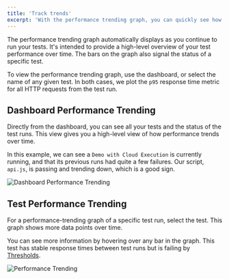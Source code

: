 ```yaml
---
title: 'Track trends'
excerpt: 'With the performance trending graph, you can quickly see how performance changes over between test runs'
---
```


The performance trending graph automatically displays as you continue to run your tests.
It's intended to provide a high-level overview of your test performance over time.
The bars on the graph also signal the status of a specific test.

To view the performance trending graph, use the dashboard, or select the name of any given test.
In both cases, we plot the `p95` response time metric for all HTTP requests from the test run.

## Dashboard Performance Trending

Directly from the dashboard, you can see all your tests and the status of the test runs.
This view gives you a high-level view of how performance trends over time.

In this example, we can see a `Demo with Cloud Execution` is currently running, and that its previous runs had quite a few failures. Our script, `api.js`, is passing and trending down, which is a good sign.

![Dashboard Performance Trending](./images/09-Performance-Trending/dashboard-perf-trending.png)

## Test Performance Trending

For a performance-trending graph of a specific test run, select the test.
This graph shows more data points over time.

You can see more information by hovering over any bar in the graph.
This test has stable response times between test runs but is failing by [Thresholds](/using-k6/thresholds).

![Performance Trending](./images/09-Performance-Trending/performance-trending.png)

